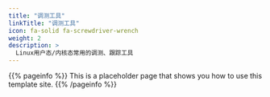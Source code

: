 ```yaml
---
title: "调测工具"
linkTitle: "调测工具"
icon: fa-solid fa-screwdriver-wrench
weight: 2
description: >
  Linux用户态/内核态常用的调测、跟踪工具
---
```


{{% pageinfo %}}
This is a placeholder page that shows you how to use this template site.
{{% /pageinfo %}}